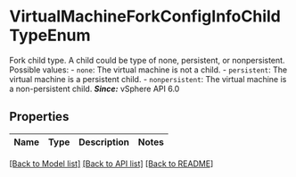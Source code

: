 # VirtualMachineForkConfigInfoChildTypeEnum

Fork child type.  A child could be type of none, persistent, or nonpersistent.  Possible values: - `none`: The virtual machine is not a child. - `persistent`: The virtual machine is a persistent child. - `nonpersistent`: The virtual machine is a non-persistent child.    ***Since:*** vSphere API 6.0 

## Properties
Name | Type | Description | Notes
------------ | ------------- | ------------- | -------------

[[Back to Model list]](../README.md#documentation-for-models) [[Back to API list]](../README.md#documentation-for-api-endpoints) [[Back to README]](../README.md)


